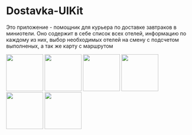 # Dostavka-UIKit

Это приложение - помощник для курьера по доставке завтраков в миниотели.
Оно содержит в себе список всех отелей, информацию по каждому из них, выбор необходимых отелей на смену с подсчетом выполненых, а так же карту с маршрутом

<p float="left">
  <img src="https://user-images.githubusercontent.com/108677019/188881586-84abda8e-1c5e-40d3-af42-50c835505cc8.PNG" width="100" />
  <img src="https://user-images.githubusercontent.com/108677019/188881626-c3b32432-7bc5-4d10-a3b6-09113acf34c2.PNG" width="100" />
  <img src="https://user-images.githubusercontent.com/108677019/188881631-3cab08ad-57b1-4717-9b28-ec7304121f5f.PNG" width="100" />
  <img src="https://user-images.githubusercontent.com/108677019/188881634-136d7f89-01c0-4302-9b13-8bc02be07c5d.PNG" width="100" /> 
  <img src="https://user-images.githubusercontent.com/108677019/188881638-2743662a-c62a-4e1d-aa15-92b1c949407d.PNG" width="100" />
  <img src="https://user-images.githubusercontent.com/108677019/188881642-34098c00-75f0-4d81-af30-7cc3048f7d13.PNG" width="100" />
</p>
